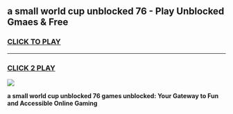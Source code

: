 
## a small world cup unblocked 76 - Play Unblocked Gmaes & Free
<h3>
<a href="https://news.freeplayer.one?title=a_small_world_cup_unblocked_76&ref=16F">CLICK TO PLAY</a></h3>
<hr>

<h3>
<a href="https://news.freeplayer.one?title=a_small_world_cup_unblocked_76&ref=16F">CLICK 2 PLAY</a>
  
</h3>

<a href="https://news.freeplayer.one?title=a_small_world_cup_unblocked_76&ref=16F/"><img src="https://clearcache.store/games.png"></a>


**a small world cup unblocked 76 games unblocked: Your Gateway to Fun and Accessible Online Gaming**
